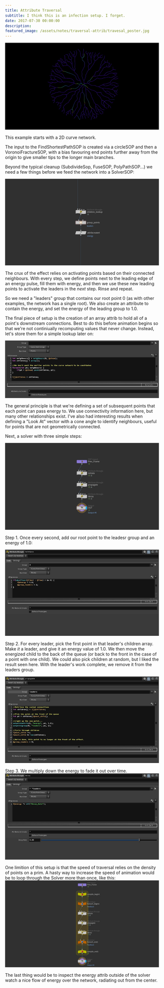 ```yaml
---
title: Attribute Traversal
subtitle: I think this is an infection setup. I forget.
date: 2017-07-30 00:00:00
description:
featured_image: /assets/notes/traversal-attrib/travesal_poster.jpg
---
```


![The finished result](/assets/notes/traversal-attrib/traversal_attrib.gif)

This example starts with a 2D curve network.

The input to the FindShortestPathSOP is created via a circleSOP and then a VoronoiFractureSOP, with a bias favouring end points further away from the origin to give smaller tips to the longer main branches.

Beyond the typical cleanup (SubdivideSop, FuseSOP, PolyPathSOP...) we need a few things before we feed the network into a SolverSOP:

![Presolve](/assets/notes/traversal-attrib/traversal-attribs-presolve.jpg)

The crux of the effect relies on activating points based on their connected neighbours. With every step, we define points next to the leading edge of an energy pulse, fill them with energy, and then we use these new leading points to activate the leaders in the *next* step. Rinse and repeat.

So we need a "leaders" group that contains our root point 0 (as with other examples, the network has a single root). We also create an attribute to contain the energy, and set the energy of the leading group to 1.0.

The final piece of setup is the creation of an array attrib to hold all of a point's downstream connections. Best to do this before animation begins so that we're not continiually recomputing values that never change. Instead, let's store them for a simple lookup later on:

![Lookup](/assets/notes/traversal-attrib/traversal-attribs-lookup.jpg)

The general principle is that we're defining a set of subsequent points that each point can pass energy to. We use connectivity information here, but many other relationships exist. I've also had interesting results when defining a "Look At" vector with a cone angle to identify neighbours, useful for points that are not geometrically connected.

Next, a solver with three simple steps:

![Solver Overview](/assets/notes/traversal-attrib/traversal-attribs-solver.jpg)

Step 1. Once every second, add our root point to the leadesr group and an energy of 1.0:

![Solver step 1](/assets/notes/traversal-attribs-solver1.jpg)

Step 2. For every leader, pick the first point in that leader's children array. Make *it* a leader, and give it an energy value of 1.0. We then move the energized child to the back of the queue (or back to the front in the case of a point with one child). We could also pick children at random, but I liked the result seen here. With the leader's work complete, we remove it from the leaders group.

![Solver step 2](/assets/notes/traversal-attribs-solver2.jpg)

Step 3. We multiply down the energy to fade it out over time.
![Solver step 3](/assets/notes/traversal-attribs-solver3.jpg)

One limition of this setup is that the speed of traversal relies on the density of points on a prim. A hasty way to increase the speed of animation would be to loop through the Solver more than once, like this:
![Faster](/assets/notes/traversal-faster.jpg)

The last thing would be to inspect the energy attrib outside of the solver watch a nice flow of energy over the network, radiating out from the center.